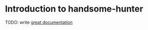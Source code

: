 # Introduction to handsome-hunter

TODO: write [great documentation](http://jacobian.org/writing/what-to-write/)
